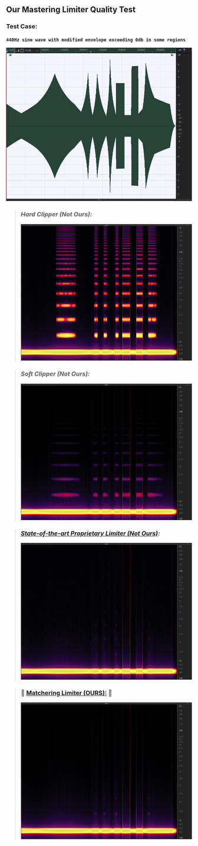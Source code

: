 ## Our Mastering Limiter Quality Test

### Test Case: 
**`440Hz sine wave with modified envelope exceeding 0db in some regions`**

![Wave](images/wave.png)

> ### *Hard Clipper (Not Ours):*
> ![Wave](images/hardclip.png)

> ### *Soft Clipper (Not Ours):*
> ![Wave](images/softclip.png)

> ### *[State-of-the-art Proprietary Limiter (Not Ours)](sota-limiter):*
> ![Wave](images/proprietary.png)

> ### 🎉 [**Matchering Limiter (OURS):**](.) 🎉
> ![Wave](images/ours.png)
